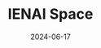 ---  
layout: startup_page  
title: "IENAI Space"  
id: "ienai.space"  
permalink: "/ienaispaceienai.space06172024/"  
website: "https://ienai.space/"  
funding_round: ""  
funding_amount: "€3.9M"  
investors: "Inveready, WA4STEAM, DPM, GED Conexo Ventures, CDTI"  
about: "IENAI Space is a space mobility company developing electric propulsion systems and software tools for the satellite industry. Their ATHENA thruster, a 0.5U unit for satellites between 3kg and 50kg, has achieved a record-breaking firing time. The company also offers mission analysis and design software called '360' to support space missions."  
markets: "Aerospace, Space Technology"  
hq: "Leganés, Madrid, Spain"  
founded_year: "2019"  
linkedin: "https://www.linkedin.com/company/ienaispace/"  
twitter: "https://twitter.com/ienaispace"  
instagram: ""  
facebook: ""  
crunchbase: "https://www.crunchbase.com/organization/ienai-space"  
pitchbook: "https://pitchbook.com/profiles/company/464115-97"  

date_display: "17-Jun-2024"  
date: "2024-06-17"

# SEO Optimization  
meta_title: "IENAI Space -  Funding (€3.9M)"  
meta_description: "IENAI Space, IENAI Space is a space mobility company developing electric propulsion systems and software tools for the satellite industry. Their ATHENA thruster, a..."  
meta_keywords: "IENAI Space, Aerospace, Space Technology,  funding"  
canonical_url: "https://startup.projectstartups.com/ienaispaceienai.space06172024/"  
---